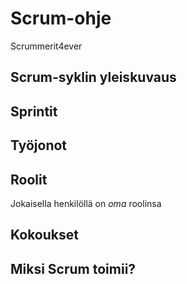 
# Scrum-ohje
Scrummerit4ever
## Scrum-syklin yleiskuvaus
## Sprintit
## Työjonot
## Roolit
Jokaisella henkilöllä on _oma_ roolinsa
## Kokoukset
## Miksi Scrum toimii?

